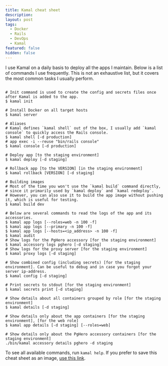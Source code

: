 ```yaml
---
title: Kamal cheat sheet
description:
layout: post
tags:
  - Docker
  - Rails
  - DevOps
  - Kamal
featured: false
hidden: false
---
```


I use Kamal on a daily basis to deploy all the apps I maintain. Below is a list of commands I use frequently. This is not an exhaustive list, but it covers the most common tasks I usually perform.

<pre class="language-bash"><code>
# Init command is used to create the config and secrets files once after Kamal is added to the app.
$ kamal init

# Install Docker on all target hosts
$ kamal server

# Aliases
# Kamal defines `kamal shell` out of the box, I usually add `kamal console` to quickly access the Rails console.
$ kamal shell [-d production]
# app exec -i --reuse "bin/rails console"
$ kamal console [-d production]

# Deploy app [to the staging environment]
$ kamal deploy [-d staging]

# Rollback app [to the VERSION] [in the staging environment]
$ kamal rollback [VERSION] [-d staging]

# Building images
# Most of the time you won't use the `kamal build` command directly,
# since it primarily used by `kamal deploy` and `kamal redeploy`.
# However, you can also use it to build the app image without pushing it, which is useful for testing.
$ kamal build dev

# Below are several commands to read the logs of the app and its accessories.
$ kamal app logs [--roles=web -n 100 -f]
$ kamal app logs [--primary -n 100 -f]
$ kamal app logs [--hosts=&lt;ip_address&gt; -n 100 -f]
$ kamal audit
# Show logs for the PgHero accessory [for the staging environment]
$ kamal accessory logs pghero [-d staging]
# Show logs for the proxy server [for the staging environment]
$ kamal proxy logs [-d staging]

# Show combined config (including secrets) [for the staging environment]. Can be useful to debug and in case you forgot your server ip-address.
$ kamal config [-d staging]

# Print secrets to stdout [for the staging environment]
$ kamal secrets print [-d staging]

# Show details about all containers grouped by role [for the staging environment]
$ kamal details [-d staging]

# Show details only about the app containers [for the staging environment], [for the web role]
$ kamal app details [-d staging] [--roles=web]

# Show details only about the PgHero accessory containers [for the staging environment]
./bin/kamal accessory details pghero -d staging
</code></pre>

To see all available commands, run `kamal help`. If you prefer to save this cheat sheet as an image, [use this link](/assets/images/posts/2025-04-17/kamal-cheat-sheet.png).

